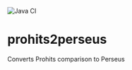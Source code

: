 ![Java CI](https://github.com/IRCM/prohits2perseus/workflows/Java%20CI/badge.svg)

# prohits2perseus

Converts Prohits comparison to Perseus
